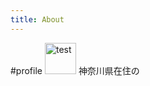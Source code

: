 ```yaml
---
title: About
---
```


#profile
<img src="https://harakeishi.github.io/cms.js-starter/assets/icon.jpg" alt="test" style="width:50px;">
神奈川県在住の
